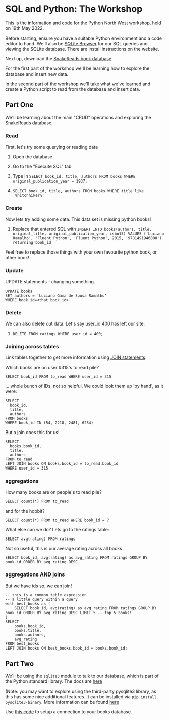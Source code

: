 # SQL and Python: The Workshop

This is the information and code for the Python North West workshop, held on 19th May 2022.

Before starting, ensure you have a suitable Python environment and a code editor to hand. We'll also be [SQLite Browser](https://sqlitebrowser.org/) for our SQL queries and viewing the SQLite database. There are install instructions on the website.

Next up, download the [SnakeReads book database](https://github.com/PythonNorthwestEngland/python-and-sql-workshop/releases/download/01_data/books.db).

For the first part of the workshop we'll be learning how to explore the database and insert new data.

In the second part of the workshop we'll take what we've learned and create a Python script to read from the database and insert data.

## Part One

We'll be learning about the main "CRUD" operations and exploring the SnakeReads database.

### Read


First, let's try some querying or reading data

1. Open the database
2. Go to the "Execute SQL" tab
3. Type in `SELECT book_id, title, authors FROM books WHERE original_publication_year = 1937;`

4. `SELECT book_id, title, authors FROM books WHERE title like '%hitchhiker%'`

### Create

Now lets try adding some data.  This data set is missing python books!

1. Replace that entered SQL with `INSERT INTO books(authors, title, original_title, original_publication_year, isbn13) VALUES ('Luciano Ramalho', 'Fluent Python', 'Fluent Python', 2015, '9781491946008') returning book_id`

Feel free to replace those things with your own favourite python book, or other book!

### Update

UPDATE statements - changing something.

```
UPDATE books
SET authors = 'Luciano Gama de Sousa Ramalho'
WHERE book_id=<that book_id>
```

### Delete

We can also delete out data. Let's say user_id 400 has left our site:

1. `DELETE FROM ratings WHERE user_id = 400;`

### Joining across tables

Link tables together to get more information using [JOIN statements](https://www.geeksforgeeks.org/sql-join-set-1-inner-left-right-and-full-joins/).


Which books are on user #315's to read pile?

`SELECT book_id FROM to_read WHERE user_id = 315`

... whole bunch of IDs, not so helpful.  We could look them up 'by hand', as it were:

```
SELECT
  book_id,
  title,
  authors
FROM books
WHERE book_id IN (54, 2218, 2481, 6254)
```

But a join does this for us!

```
SELECT
  books.book_id,
  title,
  authors
FROM to_read
LEFT JOIN books ON books.book_id = to_read.book_id
WHERE user_id = 315
```


### aggregations

How many books are on people's to read pile?

`SELECT count(*) FROM to_read`

and for the hobbit?

`SELECT count(*) FROM to_read WHERE book_id = 7`

What else can we do?  Lets go to the ratings table:

`SELECT avg(rating) FROM ratings`

Not so useful, this is our average rating across all books

`SELECT book_id, avg(rating) as avg_rating FROM ratings GROUP BY book_id ORDER BY avg_rating DESC`

### aggregations AND joins

But we have ids so, we can join!

```
-- this is a common table expression
-- a little query within a query
with best_books as (
	SELECT book_id, avg(rating) as avg_rating FROM ratings GROUP BY book_id ORDER BY avg_rating DESC LIMIT 5 -- top 5 books!
)
SELECT
	books.book_id,
	books.title,
	books.authors,
	avg_rating
FROM best_books
LEFT JOIN books ON best_books.book_id = books.book_id;
```

## Part Two

We'll be using the `sqlite3` module to talk to our database, which is part of the Python standard library. The docs are [here](https://docs.python.org/3/library/sqlite3.html)

(Note: you may want to explore using the third-party pysqlite3 library, as this has some nice additional features. It can be installed via `pip install pysqlite3-binary`. More information can be found [here](https://github.com/coleifer/pysqlite3)

Use [this code](https://github.com/PythonNorthwestEngland/python-and-sql-workshop/blob/main/sqlite_python.py) to setup a connection to your books database.

